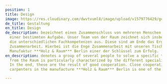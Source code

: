 ```yaml
---
position: 1
title: Design
image: https://res.cloudinary.com/dwvtvuml8/image/upload/v1579776429/gestaltung_sswijk.jpg
de_title: Gestaltung
en_title: Design
de_description: bezeichnet einen Zusammenschluss von mehreren Menschen zur Lösung
  einer bestimmten Aufgabe. Unser Team von der Raum zeichnet sich insbesondere über
  die unterschiedlichen Fachkompetenzen aus. Diese sind am Ende das Ergebnis guter
  Zusammenarbeit. Hierbei ist die Enge Zusammenarbeit mit unseren Tischler innen der
  Manufaktur ***Holz & Raum*** Berlin einer der Schlüssel zum Erfolg.
en_description: denotes a group of several people to solve a specific task. Our team
  from the Raum is particularly characterized by the different specialist skills.
  In the end, these are the result of good cooperation. Close cooperation with our
  carpenters in the manufacture ***Holz & Raum*** Berlin is one of the keys to success.

---
```

